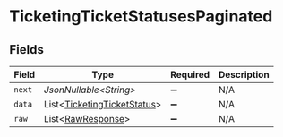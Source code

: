 # TicketingTicketStatusesPaginated


## Fields

| Field                                                                            | Type                                                                             | Required                                                                         | Description                                                                      |
| -------------------------------------------------------------------------------- | -------------------------------------------------------------------------------- | -------------------------------------------------------------------------------- | -------------------------------------------------------------------------------- |
| `next`                                                                           | *JsonNullable\<String>*                                                          | :heavy_minus_sign:                                                               | N/A                                                                              |
| `data`                                                                           | List\<[TicketingTicketStatus](../../models/components/TicketingTicketStatus.md)> | :heavy_minus_sign:                                                               | N/A                                                                              |
| `raw`                                                                            | List\<[RawResponse](../../models/components/RawResponse.md)>                     | :heavy_minus_sign:                                                               | N/A                                                                              |